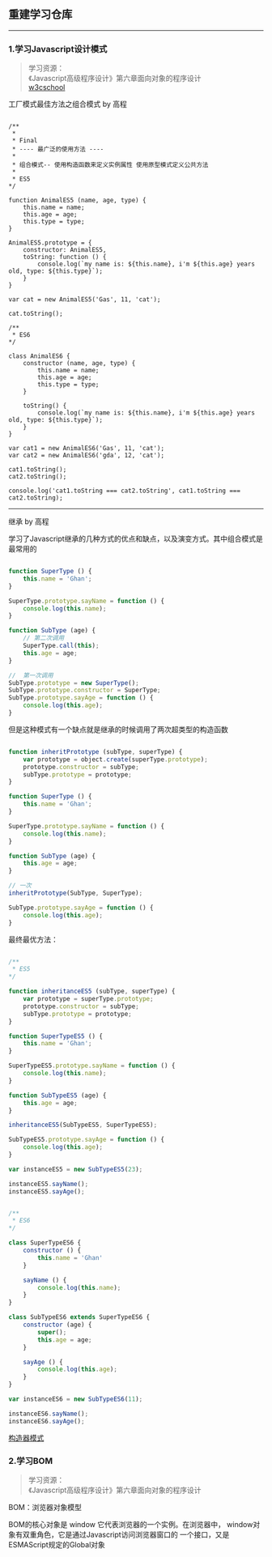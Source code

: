 ## 重建学习仓库

---

### 1.学习Javascript设计模式

> 学习资源：
> <br/> 
> 《Javascript高级程序设计》第六章面向对象的程序设计
> <br/>
> [w3cschool](https://www.w3cschool.cn/zobyhd/467ndozt.html)

工厂模式最佳方法之组合模式 by 高程

```

/**
 * 
 * Final 
 * ---- 最广泛的使用方法 ----
 * 
 * 组合模式-- 使用构造函数来定义实例属性 使用原型模式定义公共方法
 * 
 * ES5
*/

function AnimalES5 (name, age, type) {
    this.name = name;
    this.age = age;    
    this.type = type;
}

AnimalES5.prototype = {
    constructor: AnimalES5,
    toString: function () {
        console.log(`my name is: ${this.name}, i'm ${this.age} years old, type: ${this.type}`);
    }
}

var cat = new AnimalES5('Gas', 11, 'cat');

cat.toString();

/**
 * ES6
*/

class AnimalES6 {
    constructor (name, age, type) {
        this.name = name;
        this.age = age;    
        this.type = type;
    }

    toString() {
        console.log(`my name is: ${this.name}, i'm ${this.age} years old, type: ${this.type}`);
    }
}

var cat1 = new AnimalES6('Gas', 11, 'cat');
var cat2 = new AnimalES6('gda', 12, 'cat');

cat1.toString();
cat2.toString();

console.log('cat1.toString === cat2.toString', cat1.toString === cat2.toString);
```

---

继承 by 高程

学习了Javascript继承的几种方式的优点和缺点，以及演变方式。其中组合模式是最常用的

```javascript

function SuperType () {
    this.name = 'Ghan';
}

SuperType.prototype.sayName = function () {
    console.log(this.name);
}

function SubType (age) {
    // 第二次调用
    SuperType.call(this);
    this.age = age;
}

//  第一次调用
SubType.prototype = new SuperType();
SubType.prototype.constructor = SuperType;
SubType.prototype.sayAge = function () {
    console.log(this.age);
}

```

但是这种模式有一个缺点就是继承的时候调用了两次超类型的构造函数

```javascript

function inheritPrototype (subType, superType) {
    var prototype = object.create(superType.prototype);
    prototype.constructor = subType;
    subType.prototype = prototype;
}

function SuperType () {
    this.name = 'Ghan';
}

SuperType.prototype.sayName = function () {
    console.log(this.name);
}

function SubType (age) {
    this.age = age;
}

// 一次
inheritPrototype(SubType, SuperType);

SubType.prototype.sayAge = function () {
    console.log(this.age);
}

```

最终最优方法：

```javascript

/**
 * ES5
*/

function inheritanceES5 (subType, superType) {
    var prototype = superType.prototype;
    prototype.constructor = subType;
    subType.prototype = prototype;
}

function SuperTypeES5 () {
    this.name = 'Ghan';
}

SuperTypeES5.prototype.sayName = function () {
    console.log(this.name);
}

function SubTypeES5 (age) {
    this.age = age;
}

inheritanceES5(SubTypeES5, SuperTypeES5);

SubTypeES5.prototype.sayAge = function () {
    console.log(this.age);
}

var instanceES5 = new SubTypeES5(23);

instanceES5.sayName();
instanceES5.sayAge();


/**
 * ES6
*/

class SuperTypeES6 {
    constructor () {
        this.name = 'Ghan'
    }

    sayName () {
        console.log(this.name);
    }
}

class SubTypeES6 extends SuperTypeES6 {
    constructor (age) {
        super();
        this.age = age;
    }

    sayAge () {
        console.log(this.age);
    }
}

var instanceES6 = new SubTypeES6(11);

instanceES6.sayName();
instanceES6.sayAge();

```


[构造器模式](https://www.w3cschool.cn/zobyhd/467ndozt.html)

### 2.学习BOM

> 学习资源：
> <br/> 
> 《Javascript高级程序设计》第六章面向对象的程序设计

BOM：浏览器对象模型

BOM的核心对象是 window 它代表浏览器的一个实例。在浏览器中，
window对象有双重角色，它是通过Javascript访问浏览器窗口的
一个接口，又是ESMAScript规定的Global对象

